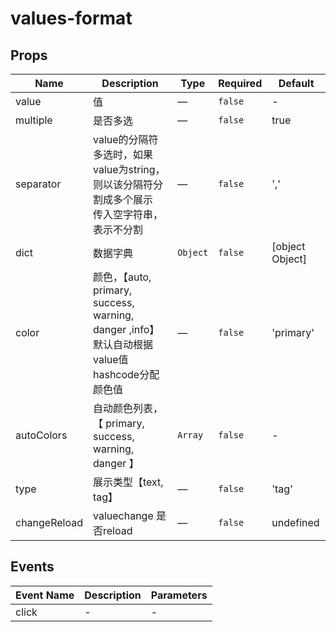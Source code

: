 # values-format

## Props

<!-- @vuese:values-format:props:start -->
|Name|Description|Type|Required|Default|
|---|---|---|---|---|
|value|值|—|`false`|-|
|multiple|是否多选|—|`false`|true|
|separator|value的分隔符<br/>多选时，如果value为string，则以该分隔符分割成多个展示<br/>传入空字符串，表示不分割<br/>|—|`false`|','|
|dict|数据字典|`Object`|`false`|[object Object]|
|color|颜色，【auto, primary, success, warning, danger ,info】默认自动根据value值hashcode分配颜色值|—|`false`|'primary'|
|autoColors|自动颜色列表，【 primary, success, warning, danger 】|`Array`|`false`|-|
|type|展示类型【text, tag】|—|`false`|'tag'|
|changeReload|valuechange 是否reload|—|`false`|undefined|

<!-- @vuese:values-format:props:end -->


## Events

<!-- @vuese:values-format:events:start -->
|Event Name|Description|Parameters|
|---|---|---|
|click|-|-|

<!-- @vuese:values-format:events:end -->


